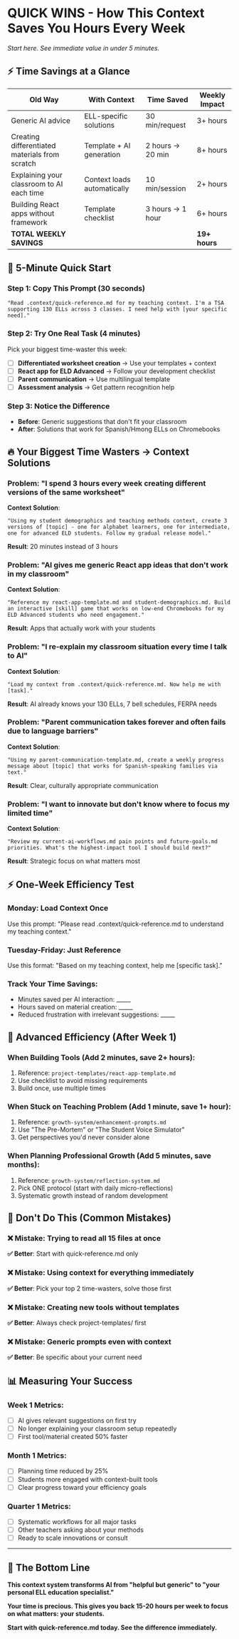 # QUICK WINS - How This Context Saves You Hours Every Week

*Start here. See immediate value in under 5 minutes.*

## ⚡ **Time Savings at a Glance**

| Old Way | With Context | Time Saved | Weekly Impact |
|---------|-------------|------------|---------------|
| Generic AI advice | ELL-specific solutions | 30 min/request | 3+ hours |
| Creating differentiated materials from scratch | Template + AI generation | 2 hours → 20 min | 8+ hours |
| Explaining your classroom to AI each time | Context loads automatically | 10 min/session | 2+ hours |
| Building React apps without framework | Template checklist | 3 hours → 1 hour | 6+ hours |
| **TOTAL WEEKLY SAVINGS** | | | **19+ hours** |

## 🎯 **5-Minute Quick Start**

### Step 1: Copy This Prompt (30 seconds)
```
"Read .context/quick-reference.md for my teaching context. I'm a TSA supporting 130 ELLs across 3 classes. I need help with [your specific need]."
```

### Step 2: Try One Real Task (4 minutes)
Pick your biggest time-waster this week:
- [ ] **Differentiated worksheet creation** → Use your templates + context
- [ ] **React app for ELD Advanced** → Follow your development checklist
- [ ] **Parent communication** → Use multilingual template
- [ ] **Assessment analysis** → Get pattern recognition help

### Step 3: Notice the Difference
- **Before**: Generic suggestions that don't fit your classroom
- **After**: Solutions that work for Spanish/Hmong ELLs on Chromebooks

## 🔥 **Your Biggest Time Wasters → Context Solutions**

### Problem: "I spend 3 hours every week creating different versions of the same worksheet"
**Context Solution**:
```
"Using my student demographics and teaching methods context, create 3 versions of [topic] - one for alphabet learners, one for intermediate, one for advanced ELD students. Follow my gradual release model."
```
**Result**: 20 minutes instead of 3 hours

### Problem: "AI gives me generic React app ideas that don't work in my classroom"
**Context Solution**:
```
"Reference my react-app-template.md and student-demographics.md. Build an interactive [skill] game that works on low-end Chromebooks for my ELD Advanced students who need engagement."
```
**Result**: Apps that actually work with your students

### Problem: "I re-explain my classroom situation every time I talk to AI"
**Context Solution**:
```
"Load my context from .context/quick-reference.md. Now help me with [task]."
```
**Result**: AI already knows your 130 ELLs, 7 bell schedules, FERPA needs

### Problem: "Parent communication takes forever and often fails due to language barriers"
**Context Solution**:
```
"Using my parent-communication-template.md, create a weekly progress message about [topic] that works for Spanish-speaking families via text."
```
**Result**: Clear, culturally appropriate communication

### Problem: "I want to innovate but don't know where to focus my limited time"
**Context Solution**:
```
"Review my current-ai-workflows.md pain points and future-goals.md priorities. What's the highest-impact tool I should build next?"
```
**Result**: Strategic focus on what matters most

## ⚡ **One-Week Efficiency Test**

### Monday: Load Context Once
Use this prompt: "Please read .context/quick-reference.md to understand my teaching context."

### Tuesday-Friday: Just Reference
Use this format: "Based on my teaching context, help me [specific task]."

### Track Your Time Savings:
- Minutes saved per AI interaction: _____
- Hours saved on material creation: _____
- Reduced frustration with irrelevant suggestions: _____

## 🎯 **Advanced Efficiency (After Week 1)**

### When Building Tools (Add 2 minutes, save 2+ hours):
1. Reference: `project-templates/react-app-template.md`
2. Use checklist to avoid missing requirements
3. Build once, use multiple times

### When Stuck on Teaching Problem (Add 1 minute, save 1+ hour):
1. Reference: `growth-system/enhancement-prompts.md`
2. Use "The Pre-Mortem" or "The Student Voice Simulator"
3. Get perspectives you'd never consider alone

### When Planning Professional Growth (Add 5 minutes, save months):
1. Reference: `growth-system/reflection-system.md`
2. Pick ONE protocol (start with daily micro-reflections)
3. Systematic growth instead of random development

## 🚨 **Don't Do This (Common Mistakes)**

### ❌ **Mistake**: Trying to read all 15 files at once
**✅ Better**: Start with quick-reference.md only

### ❌ **Mistake**: Using context for everything immediately
**✅ Better**: Pick your top 2 time-wasters, solve those first

### ❌ **Mistake**: Creating new tools without templates
**✅ Better**: Always check project-templates/ first

### ❌ **Mistake**: Generic prompts even with context
**✅ Better**: Be specific about your current need

## 📊 **Measuring Your Success**

### Week 1 Metrics:
- [ ] AI gives relevant suggestions on first try
- [ ] No longer explaining your classroom setup repeatedly
- [ ] First tool/material created 50% faster

### Month 1 Metrics:
- [ ] Planning time reduced by 25%
- [ ] Students more engaged with context-built tools
- [ ] Clear progress toward your efficiency goals

### Quarter 1 Metrics:
- [ ] Systematic workflows for all major tasks
- [ ] Other teachers asking about your methods
- [ ] Ready to scale innovations or consult

---

## 🎯 **The Bottom Line**

**This context system transforms AI from "helpful but generic" to "your personal ELL education specialist."**

**Your time is precious. This gives you back 15-20 hours per week to focus on what matters: your students.**

**Start with quick-reference.md today. See the difference immediately.**